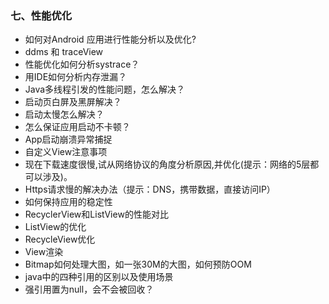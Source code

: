 ### 七、性能优化

* 如何对Android 应用进行性能分析以及优化?
* ddms 和 traceView
* 性能优化如何分析systrace？
* 用IDE如何分析内存泄漏？
* Java多线程引发的性能问题，怎么解决？
* 启动页白屏及黑屏解决？
* 启动太慢怎么解决？
* 怎么保证应用启动不卡顿？
* App启动崩溃异常捕捉
* 自定义View注意事项
* 现在下载速度很慢,试从网络协议的角度分析原因,并优化(提示：网络的5层都可以涉及)。
* Https请求慢的解决办法（提示：DNS，携带数据，直接访问IP）
* 如何保持应用的稳定性
* RecyclerView和ListView的性能对比
* ListView的优化
* RecycleView优化
* View渲染
* Bitmap如何处理大图，如一张30M的大图，如何预防OOM
* java中的四种引用的区别以及使用场景
* 强引用置为null，会不会被回收？